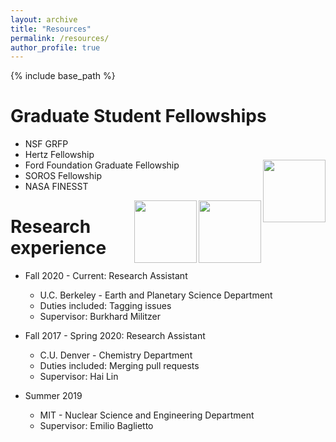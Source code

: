 ```yaml
---
layout: archive
title: "Resources"
permalink: /resources/
author_profile: true
---
```


{% include base_path %}

Graduate Student Fellowships
======
* NSF GRFP
* Hertz Fellowship
* Ford Foundation Graduate Fellowship <img align="right" width="100" height="100" src="file:///Users/tanjakovacevic/website/tanjakovacevic.github.io/images/fellowship-ring.jpg">
* SOROS Fellowship
* NASA FINESST

<img align="right" width="100" height="100" src="file:///Users/tanjakovacevic/website/tanjakovacevic.github.io/images/fellowship-ring.png">
<img align="right" width="100" height="100" src="/images/profile.png">

Research experience
======
* Fall 2020 - Current: Research Assistant
  * U.C. Berkeley - Earth and Planetary Science Department
  * Duties included: Tagging issues
  * Supervisor: Burkhard Militzer

* Fall 2017 - Spring 2020: Research Assistant
  * C.U. Denver - Chemistry Department
  * Duties included: Merging pull requests
  * Supervisor: Hai Lin

* Summer 2019
  * MIT - Nuclear Science and Engineering Department
  * Supervisor: Emilio Baglietto
